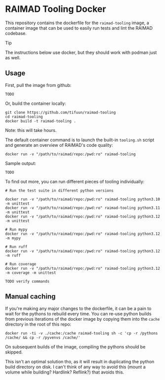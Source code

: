# RAIMAD Tooling Docker

This repository contains the dockerfile for the `raimad-tooling` image,
a container image that can be used to easily run tests and lint
the RAIMAD codebase.

> [!TIP]
> The instructions below use docker,
> but they should work with podman just as well.

## Usage

First, pull the image from github:

```shell
TODO
```

Or, build the container locally:

```shell
git clone https://github.com/tifuun/raimad-tooling
cd raimad-tooling
docker build -t raimad-tooling .
```
Note: this will take hours.

The default container command is to launch the built-in
`tooling.sh` script and generate an overview
of RAIMAD's code quality:

```shell
docker run -v "/path/to/raimad/repo:/pwd:ro" raimad-tooling
```

Sample output:
```
TODO
```

To find out more, you can run different pieces of tooling individually:

```
# Run the test suite in different python versions

docker run -v "/path/to/raimad/repo:/pwd:ro" raimad-tooling python3.10 -m unittest
docker run -v "/path/to/raimad/repo:/pwd:ro" raimad-tooling python3.11 -m unittest
docker run -v "/path/to/raimad/repo:/pwd:ro" raimad-tooling python3.12 -m unittest

# Run mypy
docker run -v "/path/to/raimad/repo:/pwd:ro" raimad-tooling python3.12 -m mypy

# Run ruff
docker run -v "/path/to/raimad/repo:/pwd:ro" raimad-tooling python3.12 -m ruff

# Run coverage
docker run -v "/path/to/raimad/repo:/pwd:ro" raimad-tooling python3.12 -m coverage -m unittest

TODO verify commands

```

## Manual caching

If you're making any major changes to the dockerfile,
it can be a pain to wait for the pythons to rebuild every time.
You can re-use python builds from previous iterations
of the docker image by copying them into the `cache`
directory in the root of this repo:

```
docker run -ti -v ./cache:/cache raimad-tooling sh -c 'cp -r /pythons /cache/ && cp -r /pyvenvs /cache/'
```

On subsequent builds of the image,
compiling the pythons should be skipped.

This isn't an optimal solution tho,
as it will result in duplicating the python build directory
on disk.
I can't think of any way to avoid this
(mount a volume while building? Hardlink? Reflink?)
that avoids this.





